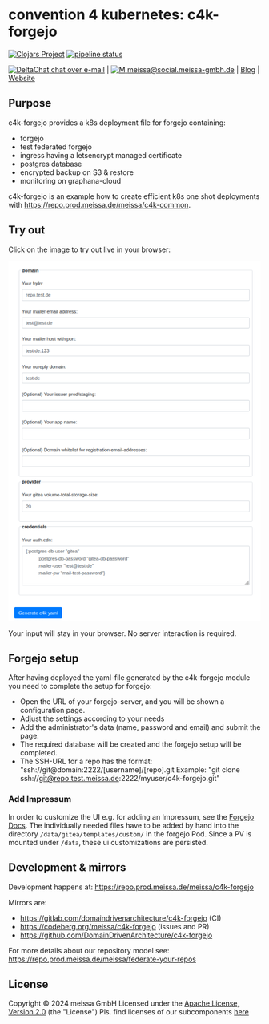 # convention 4 kubernetes: c4k-forgejo
[![Clojars Project](https://img.shields.io/clojars/v/org.domaindrivenarchitecture/c4k-forgejo.svg)](https://clojars.org/org.domaindrivenarchitecture/c4k-forgejo) [![pipeline status](https://gitlab.com/domaindrivenarchitecture/c4k-forgejo/badges/master/pipeline.svg)](https://gitlab.com/domaindrivenarchitecture/c4k-forgejo/-/commits/main) 

[<img src="https://domaindrivenarchitecture.org/img/delta-chat.svg" width=20 alt="DeltaChat"> chat over e-mail](mailto:buero@meissa-gmbh.de?subject=community-chat) | [<img src="https://meissa.de/images/parts/contact/mastodon36_hue9b2464f10b18e134322af482b9c915e_5501_filter_14705073121015236177.png" width=20 alt="M"> meissa@social.meissa-gmbh.de](https://social.meissa-gmbh.de/@meissa) | [Blog](https://domaindrivenarchitecture.org) | [Website](https://meissa.de)

## Purpose

c4k-forgejo provides a k8s deployment file for forgejo containing:

* forgejo
* test federated forgejo
* ingress having a letsencrypt managed certificate
* postgres database
* encrypted backup on S3 & restore
* monitoring on graphana-cloud

c4k-forgejo is an example how to create efficient k8s one shot deployments with https://repo.prod.meissa.de/meissa/c4k-common.

## Try out

Click on the image to try out live in your browser:

[![Try it out](doc/tryItOut.png "Try out yourself")](https://domaindrivenarchitecture.org/pages/dda-provision/c4k-forgejo/)

Your input will stay in your browser. No server interaction is required.

## Forgejo setup

After having deployed the yaml-file generated by the c4k-forgejo module you need to complete the setup for forgejo:

* Open the URL of your forgejo-server, and you will be shown a configuration page.
* Adjust the settings according to your needs
* Add the administrator's data (name, password and email) and submit the page.
* The required database will be created and the forgejo setup will be completed.
* The SSH-URL for a repo has the format: "ssh://git@domain:2222/[username]/[repo].git
  Example: "git clone ssh://git@repo.test.meissa.de:2222/myuser/c4k-forgejo.git"

### Add Impressum

In order to customize the UI e.g. for adding an Impressum, see the [Forgejo Docs](https://forgejo.org/docs/latest/developer/customization/#adding-links-and-tabs).
The individually needed files have to be added by hand into the directory `/data/gitea/templates/custom/` in the forgejo Pod. Since a PV is mounted under `/data`, these ui customizations are persisted.

## Development & mirrors

Development happens at: https://repo.prod.meissa.de/meissa/c4k-forgejo

Mirrors are:

* https://gitlab.com/domaindrivenarchitecture/c4k-forgejo (CI)
* https://codeberg.org/meissa/c4k-forgejo (issues and PR)
* https://github.com/DomainDrivenArchitecture/c4k-forgejo

For more details about our repository model see: https://repo.prod.meissa.de/meissa/federate-your-repos


## License

Copyright © 2024 meissa GmbH
Licensed under the [Apache License, Version 2.0](LICENSE) (the "License")
Pls. find licenses of our subcomponents [here](doc/SUBCOMPONENT_LICENSE)